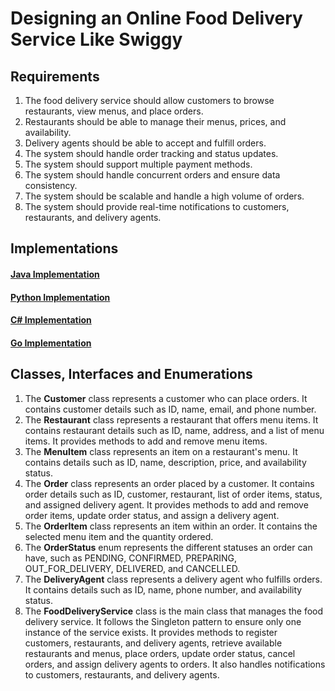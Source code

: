 # Designing an Online Food Delivery Service Like Swiggy

## Requirements
1. The food delivery service should allow customers to browse restaurants, view menus, and place orders.
2. Restaurants should be able to manage their menus, prices, and availability.
3. Delivery agents should be able to accept and fulfill orders.
4. The system should handle order tracking and status updates.
5. The system should support multiple payment methods.
6. The system should handle concurrent orders and ensure data consistency.
7. The system should be scalable and handle a high volume of orders.
8. The system should provide real-time notifications to customers, restaurants, and delivery agents.

## Implementations
#### [Java Implementation](../solutions/java/src/fooddeliveryservice/) 
#### [Python Implementation](../solutions/python/fooddeliveryservice/)
#### [C# Implementation](../solutions/c#/FoodDeliveryService/)
#### [Go Implementation](../solutions/golang/fooddeliveryservice/)

## Classes, Interfaces and Enumerations
1. The **Customer** class represents a customer who can place orders. It contains customer details such as ID, name, email, and phone number.
2. The **Restaurant** class represents a restaurant that offers menu items. It contains restaurant details such as ID, name, address, and a list of menu items. It provides methods to add and remove menu items.
3. The **MenuItem** class represents an item on a restaurant's menu. It contains details such as ID, name, description, price, and availability status.
4. The **Order** class represents an order placed by a customer. It contains order details such as ID, customer, restaurant, list of order items, status, and assigned delivery agent. It provides methods to add and remove order items, update order status, and assign a delivery agent.
5. The **OrderItem** class represents an item within an order. It contains the selected menu item and the quantity ordered.
6. The **OrderStatus** enum represents the different statuses an order can have, such as PENDING, CONFIRMED, PREPARING, OUT_FOR_DELIVERY, DELIVERED, and CANCELLED.
7. The **DeliveryAgent** class represents a delivery agent who fulfills orders. It contains details such as ID, name, phone number, and availability status.
8. The **FoodDeliveryService** class is the main class that manages the food delivery service. It follows the Singleton pattern to ensure only one instance of the service exists. It provides methods to register customers, restaurants, and delivery agents, retrieve available restaurants and menus, place orders, update order status, cancel orders, and assign delivery agents to orders. It also handles notifications to customers, restaurants, and delivery agents.